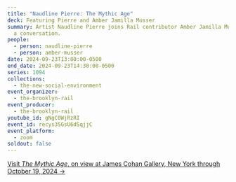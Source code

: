 ```yaml
---
title: "Naudline Pierre: The Mythic Age"
deck: Featuring Pierre and Amber Jamilla Musser
summary: Artist Naudline Pierre joins Rail contributor Amber Jamilla Musser for
  a conversation.
people:
  - person: naudline-pierre
  - person: amber-musser
date: 2024-09-23T13:00:00-0500
end_date: 2024-09-23T14:30:00-0500
series: 1094
collections:
  - the-new-social-environment
event_organizer:
  - the-brooklyn-rail
event_producer:
  - the-brooklyn-rail
youtube_id: gNgC0WjRzRI
event_id: recys35GsU6dSqjjC
event_platform:
  - zoom
soldout: false
---
```

[V﻿isit *The Mythic Age*, on view at James Cohan Gallery, New York through October 19, 2024 →](https://www.jamescohan.com/exhibitions/naudline-pierre2)